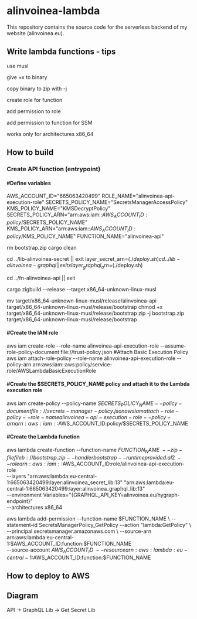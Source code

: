 # alinvoinea-lambda

This repository contains the source code for the serverless backend of my website (alinvoinea.eu).

## Write lambda functions - tips
use musl

give +x to binary 

copy binary to zip with -j 

create role for function

add permission to role

add permission to function for SSM

works only for architectures x86_64


## How to build


### Create API function (entrypoint)

#### #Define variables
AWS_ACCOUNT_ID="665063420499"
ROLE_NAME="alinvoinea-api-execution-role"
SECRETS_POLICY_NAME="SecretsManagerAccessPolicy"
KMS_POLICY_NAME="KMSDecryptPolicy"
SECRETS_POLICY_ARN="arn:aws:iam::$AWS_ACCOUNT_ID:policy/$SECRETS_POLICY_NAME"
KMS_POLICY_ARN="arn:aws:iam::$AWS_ACCOUNT_ID:policy/$KMS_POLICY_NAME"
FUNCTION_NAME="alinvoinea-api"

rm bootstrap.zip
cargo clean

cd ../lib-alinvoinea-secret || exit
layer_secret_arn=$(./deploy.sh)
cd ../lib-alinvoinea-graphql || exitx
layer_graphql_arn=$(./deploy.sh)

cd ../fn-alinvoinea-api || exit

cargo zigbuild --release --target x86_64-unknown-linux-musl

mv target/x86_64-unknown-linux-musl/release/alinvoinea-api target/x86_64-unknown-linux-musl/release/bootstrap
chmod +x target/x86_64-unknown-linux-musl/release/bootstrap
zip -j bootstrap.zip target/x86_64-unknown-linux-musl/release/bootstrap

#### #Create the IAM role
aws iam create-role --role-name alinvoinea-api-execution-role --assume-role-policy-document file://trust-policy.json
#Attach Basic Execution Policy
aws iam attach-role-policy --role-name alinvoinea-api-execution-role --policy-arn arn:aws:iam::aws:policy/service-role/AWSLambdaBasicExecutionRole
#### #Create the $SECRETS_POLICY_NAME policy and attach it to the Lambda execution role
aws iam create-policy --policy-name $SECRETS_POLICY_NAME --policy-document file://secrets-manager-policy.json
aws iam attach-role-policy --role-name alinvoinea-api-execution-role --policy-arn arn:aws:iam::$AWS_ACCOUNT_ID:policy/$SECRETS_POLICY_NAME

#### #Create the Lambda function
aws lambda create-function --function-name $FUNCTION_NAME \
  --zip-file fileb://bootstrap.zip --handler bootstrap --runtime provided.al2 \
  --role arn:aws:iam::$AWS_ACCOUNT_ID:role/alinvoinea-api-execution-role \
  --layers "arn:aws:lambda:eu-central-1:665063420499:layer:alinvoinea_secret_lib:13" "arn:aws:lambda:eu-central-1:665063420499:layer:alinvoinea_graphql_lib:13" \
  --environment Variables="{GRAPHQL_API_KEY=alinvoinea.eu/hygraph-endpoint}" \
  --architectures x86_64

aws lambda add-permission --function-name $FUNCTION_NAME \
  --statement-id SecretsManagerPolicy_GetPolicy --action "lambda:GetPolicy" \
  --principal secretsmanager.amazonaws.com \
  --source-arn arn:aws:lambda:eu-central-1:$AWS_ACCOUNT_ID:function:$FUNCTION_NAME \
  --source-account $AWS_ACCOUNT_ID \
  --resource arn:aws:lambda:eu-central-1:$AWS_ACCOUNT_ID:function:$FUNCTION_NAME

## How to deploy to AWS

## Diagram


API -> GraphQL Lib -> Get Secret Lib
